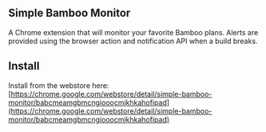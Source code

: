 ## Simple Bamboo Monitor

A Chrome extension that will monitor your favorite Bamboo plans. Alerts are provided using the browser action and notification API when a build breaks.

## Install

Install from the webstore here:
[https://chrome.google.com/webstore/detail/simple-bamboo-monitor/babcmeamgbmcngiooocmjkhkahofipad](https://chrome.google.com/webstore/detail/simple-bamboo-monitor/babcmeamgbmcngiooocmjkhkahofipad)